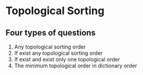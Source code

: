 # Topological Sorting

## Four types of questions

1. Any topological sorting order
2. If exist any topological sorting order
3. If exist and exist only one topological order
4. The minimum topological order in dictionary order

